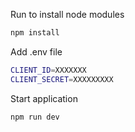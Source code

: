 Run to install node modules
```bash
npm install
```

Add .env file
```bash
CLIENT_ID=XXXXXXX
CLIENT_SECRET=XXXXXXXXX
```

Start application
```bash
npm run dev
```